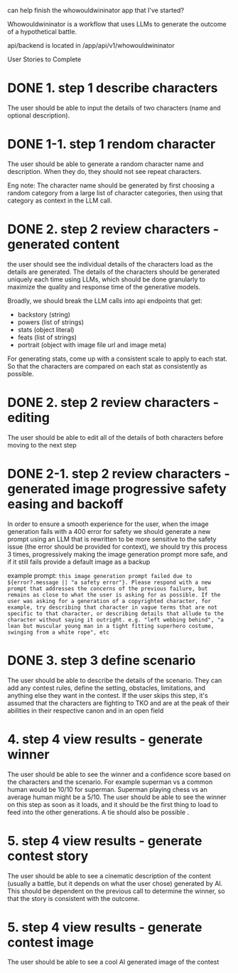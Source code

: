 can help finish the whowouldwininator app that I've started?

Whowouldwininator is a workflow that uses LLMs to generate the outcome of a hypothetical battle.

api/backend is located in /app/api/v1/whowouldwininator

User Stories to Complete

# DONE 1. step 1 describe characters

The user should be able to input the details of two characters (name and optional description).

# DONE 1-1. step 1 rendom character

The user should be able to generate a random character name and description. When they do, they should not see repeat characters.

Eng note: The character name should be generated by first choosing a random category from a large list of character categories, then using that category as context in the LLM call.

# DONE 2. step 2 review characters - generated content

the user should see the individual details of the characters load as the details are generated. The details of the characters should be generated uniquely each time using LLMs, which should be done granularly to maximize the quality and response time of the generative models.

Broadly, we should break the LLM calls into api endpoints that get:

- backstory (string)
- powers (list of strings)
- stats (object literal)
- feats (list of strings)
- portrait (object with image file url and image meta)

For generating stats, come up with a consistent scale to apply to each stat. So that the characters are compared on each stat as consistently as possible.

# DONE 2. step 2 review characters - editing

The user should be able to edit all of the details of both characters before moving to the next step

# DONE 2-1. step 2 review characters - generated image progressive safety easing and backoff

In order to ensure a smooth experience for the user, when the image generation fails with a 400 error for safety we should generate a new prompt using an LLM that is rewritten to be more sensitive to the safety issue (the error should be provided for context), we should try this process 3 times, progressively making the image generation prompt more safe, and if it still fails provide a default image as a backup

example prompt: `this image generation prompt failed due to ${error?.message || "a safety error"}. Please respond with a new prompt that addresses the concerns of the previous failure, but remains as close to what the user is asking for as possible. If the user was asking for a generation of a copyrighted character, for example, try describing that character in vague terms that are not specific to that character, or describing details that allude to the character without saying it outright. e.g. "left webbing behind", "a lean but muscular young man in a tight fitting superhero costume, swinging from a white rope", etc`

# DONE 3. step 3 define scenario

The user should be able to describe the details of the scenario. They can add any contest rules, define the setting, obstacles, limitations, and anything else they want in the contest. If the user skips this step, it's assumed that the characters are fighting to TKO and are at the peak of their abilities in their respective canon and in an open field

# 4. step 4 view results - generate winner

The user should be able to see the winner and a confidence score based on the characters and the scenario. For example superman vs a common human would be 10/10 for superman. Superman playing chess vs an average human might be a 5/10. The user should be able to see the winner on this step as soon as it loads, and it should be the first thing to load to feed into the other generations. A tie should also be possible .

# 5. step 4 view results - generate contest story

The user should be able to see a cinematic description of the content (usually a battle, but it depends on what the user chose) generated by AI. This should be dependent on the previous call to determine the winner, so that the story is consistent with the outcome.

# 5. step 4 view results - generate contest image

The user should be able to see a cool AI generated image of the contest

